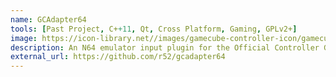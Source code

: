 ```yaml
---
name: GCAdapter64
tools: [Past Project, C++11, Qt, Cross Platform, Gaming, GPLv2+]
image: https://icon-library.net//images/gamecube-controller-icon/gamecube-controller-icon-13.jpg
description: An N64 emulator input plugin for the Official Controller Gamecube Adapter using code ported from the Dolphin Gamecube/Wii emulator.
external_url: https://github.com/r52/gcadapter64
---
```

